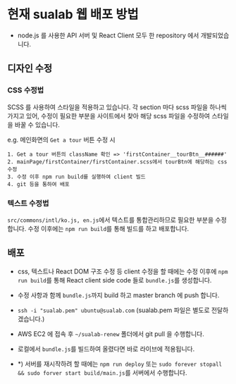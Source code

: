 # 현재 sualab 웹 배포 방법

- node.js 를 사용한 API 서버 및 React Client 모두 한 repository 에서 개발되었습니다.

## 디자인 수정

### CSS 수정법

SCSS 를 사용하여 스타일을 적용하고 있습니다.
각 section 마다 scss 파일을 하나씩 가지고 있어, 수정이 필요한 부분을 사이트에서
찾아 해당 scss 파일을 수정하여 스타일을 바꿀 수 있습니다.

e.g. 메인화면의 `Get a tour` 버튼 수정 시

```
1. Get a tour 버튼의 className 확인 => 'firstContainer__tourBtn__######'
2. mainPage/firstContainer/firstContainer.scss에서 tourBtn에 해당하는 css 수정
3. 수정 이후 npm run build를 실행하여 client 빌드
4. git 등을 통하여 배포
```

### 텍스트 수정법

`src/commons/intl/ko.js, en.js`에서 텍스트를 통합관리하므로 필요한 부분을 수정합니다.
수정 이후에는 `npm run build`를 통해 빌드를 하고 배포합니다.

## 배포

- css, 텍스트나 React DOM 구조 수정 등 client 수정을 할 때에는
  수정 이후에 `npm run build`를 통해 React client side code 들로 `bundle.js`를 생성합니다.
- 수정 사항과 함께 `bundle.js`까지 build 하고 master branch 에 push 합니다.

- `ssh -i "sualab.pem" ubuntu@sualab.com` (sualab.pem 파일은 별도로 전달하겠습니다.)
- AWS EC2 에 접속 후 `~/sualab-renew` 폴더에서 git pull 을 수행합니다.
- 로컬에서 `bundle.js`를 빌드하여 올렸다면 바로 라이브에 적용됩니다.

- \*) 서버를 재시작하려 할 때에는 `npm run deploy` 또는 `sudo forever stopall && sudo forver start build/main.js`를 서버에서 수행합니다.
